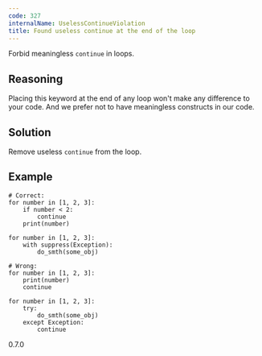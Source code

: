 ```yaml
---
code: 327
internalName: UselessContinueViolation
title: Found useless continue at the end of the loop
---
```


Forbid meaningless `continue` in loops.

## Reasoning
Placing this keyword at the end of any loop won't make any
difference to your code. And we prefer not to have meaningless
constructs in our code.

## Solution
Remove useless `continue` from the loop.

## Example

    # Correct:
    for number in [1, 2, 3]:
        if number < 2:
            continue
        print(number)
    
    for number in [1, 2, 3]:
        with suppress(Exception):
            do_smth(some_obj)
    
    # Wrong:
    for number in [1, 2, 3]:
        print(number)
        continue
    
    for number in [1, 2, 3]:
        try:
            do_smth(some_obj)
        except Exception:
            continue

<div class="versionadded">

0.7.0

</div>